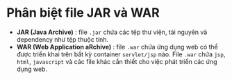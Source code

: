 # Phân biệt file JAR và WAR
- **JAR (Java Archive)** : file `.jar` chứa các tệp thư viện, tài nguyên và dependency như tệp thuộc tính.
- **WAR (Web Application aRchive)** : file `.war` chứa ứng dụng web có thể được triển khai trên bất kỳ container `servlet/jsp` nào. File `.war` chứa `jsp`, `html`, `javascript` và các file khác cần thiết cho việc phát triển các ứng dụng web.